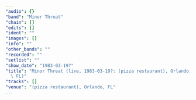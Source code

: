 ```yaml
---
"audio": {}
"band": "Minor Threat"
"chain": []
"edits": []
"ident": ""
"images": []
"info": ""
"other_bands": ""
"recorded": ""
"setlist": ""
"show_date": "1983-03-19?"
"title": "Minor Threat (live, 1983-03-19?: (pizza restaurant), Orlando,\
  \ FL)"
"tracks": []
"venue": "(pizza restaurant), Orlando, FL"
...
```

